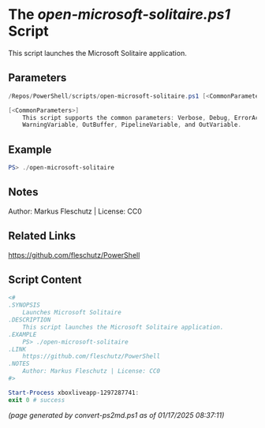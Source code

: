 The *open-microsoft-solitaire.ps1* Script
===========================

This script launches the Microsoft Solitaire application.

Parameters
----------
```powershell
/Repos/PowerShell/scripts/open-microsoft-solitaire.ps1 [<CommonParameters>]

[<CommonParameters>]
    This script supports the common parameters: Verbose, Debug, ErrorAction, ErrorVariable, WarningAction, 
    WarningVariable, OutBuffer, PipelineVariable, and OutVariable.
```

Example
-------
```powershell
PS> ./open-microsoft-solitaire

```

Notes
-----
Author: Markus Fleschutz | License: CC0

Related Links
-------------
https://github.com/fleschutz/PowerShell

Script Content
--------------
```powershell
<#
.SYNOPSIS
	Launches Microsoft Solitaire 
.DESCRIPTION
	This script launches the Microsoft Solitaire application.
.EXAMPLE
	PS> ./open-microsoft-solitaire
.LINK
	https://github.com/fleschutz/PowerShell
.NOTES
	Author: Markus Fleschutz | License: CC0
#>

Start-Process xboxliveapp-1297287741:
exit 0 # success
```

*(page generated by convert-ps2md.ps1 as of 01/17/2025 08:37:11)*
